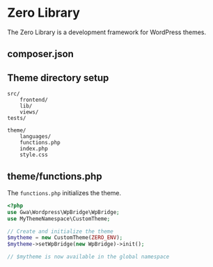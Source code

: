 # Zero Library

The Zero Library is a development framework for WordPress themes.

## composer.json

## Theme directory setup

```
src/
    frontend/
    lib/
    views/
tests/

theme/
    languages/
    functions.php
    index.php
    style.css
```

## theme/functions.php

The `functions.php` initializes the theme.

```php
<?php
use Gwa\Wordpress\WpBridge\WpBridge;
use MyThemeNamespace\CustomTheme;

// Create and initialize the theme
$mytheme = new CustomTheme(ZERO_ENV);
$mytheme->setWpBridge(new WpBridge)->init();

// $mytheme is now available in the global namespace
```
